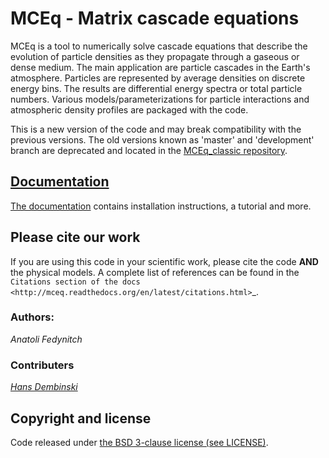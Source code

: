 # MCEq - Matrix cascade equations

MCEq is a tool to numerically solve cascade equations that describe the evolution
of particle densities as they propagate through a gaseous or dense medium.
The main application are particle cascades in the Earth's atmosphere.
Particles are represented by average densities on discrete energy bins.
The results are differential energy spectra or total particle numbers.
Various models/parameterizations for particle interactions and atmospheric
density profiles are packaged with the code.  

This is a new version of the code and may break compatibility with the previous versions. 
The old versions known as 'master' and 'development' branch are deprecated and located in the 
[MCEq_classic repository](https://github.com/afedynitch/MCEq_classic).

## [Documentation](http://mceq.readthedocs.org/en/latest/>)

[The documentation](http://mceq.readthedocs.org/en/latest/) contains installation instructions, a tutorial and more.

## Please cite our work

If you are using this code in your scientific work, please cite the code **AND** the
physical models. A complete list of references can be found in the 
`Citations section of the docs <http://mceq.readthedocs.org/en/latest/citations.html>`_.

### Authors:

*Anatoli Fedynitch*

### Contributers

*[Hans Dembinski](https://github.com/HDembinski)*

## Copyright and license

Code released under [the BSD 3-clause license (see LICENSE)](LICENSE).
